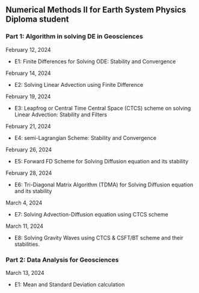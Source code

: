 ## Numerical Methods II for Earth System Physics Diploma student

### Part 1: Algorithm in solving DE in Geosciences

February 12, 2024
- E1: Finite Differences for Solving ODE: Stability and Convergence

February 14, 2024
- E2: Solving Linear Advection using Finite Difference

February 19, 2024
- E3: Leapfrog or Central Time Central Space (CTCS) scheme on solving Linear Advection: Stability and Filters

February 21, 2024
- E4: semi-Lagrangian Scheme: Stability and Convergence

February 26, 2024
- E5: Forward FD Scheme for Solving Diffusion equation and its stability

February 28, 2024
- E6: Tri-Diagonal Matrix Algorithm (TDMA) for Solving Diffusion equation and its stability

March 4, 2024
- E7: Solving Advection-Diffusion equation using CTCS scheme

March 11, 2024
- E8: Solving Gravity Waves using CTCS & CSFT/BT scheme and their stabilities.

### Part 2: Data Analysis for Geosciences

March 13, 2024
- E1: Mean and Standard Deviation calculation
